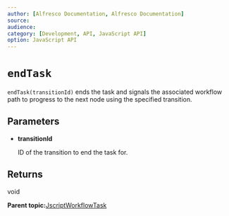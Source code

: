 ```yaml
---
author: [Alfresco Documentation, Alfresco Documentation]
source: 
audience: 
category: [Development, API, JavaScript API]
option: JavaScript API
---
```


# `endTask`

`endTask(transitionId)` ends the task and signals the associated workflow path to progress to the next node using the specified transition.

## Parameters

-   **transitionId**

    ID of the transition to end the task for.


## Returns

void

**Parent topic:**[JscriptWorkflowTask](../references/API-JS-WorkflowTask.md)

